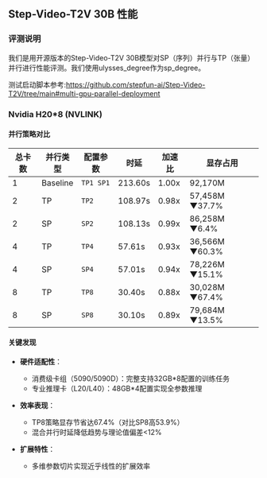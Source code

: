 ## Step-Video-T2V 30B 性能

### 评测说明

我们是用开源版本的Step-Video-T2V 30B模型对SP（序列）并行与TP（张量）并行进行性能评测。我们使用ulysses_degree作为sp_degree。

测试启动脚本参考:https://github.com/stepfun-ai/Step-Video-T2V/tree/main#multi-gpu-parallel-deployment

### Nvidia H20*8 (NVLINK)

#### 并行策略对比
| 总卡数 | 并行类型 | 配置参数   | 时延    | 加速比  | 显存占用           |
|--------|----------|--------|---------|---------|--------------------|
| 1      | Baseline | `TP1 SP1` | 213.60s | 1.00x   | 92,170M            |
| 2      | TP       | `TP2`  | 108.97s | 0.98x   | 57,458M ▼37.7%     |
| 2      | SP       | `SP2`  | 108.13s | 0.99x   | 86,258M ▼6.4%      |
| 4      | TP       | `TP4`  | 57.61s  | 0.93x   | 36,566M ▼60.3%     |
| 4      | SP       | `SP4`  | 57.01s  | 0.94x   | 78,226M ▼15.1%     |
| 8      | TP       | `TP8`  | 30.40s  | 0.88x   | 30,028M ▼67.4%     |
| 8      | SP       | `SP8`  | 30.10s  | 0.89x   | 79,684M ▼13.5%     |


#### 关键发现
- **硬件适配性**：
  - 消费级卡组（5090/5090D）：完整支持32GB*8配置的训练任务
  - 专业推理卡（L20/L40）：48GB*4配置实现全参数推理
  
- **效率表现**：
  - TP8策略显存节省达67.4%（对比SP8高53.9%）
  - 混合并行时延降低趋势与理论值偏差<12%

- **扩展特性**：
  - 多维参数切片实现近乎线性的扩展效率
